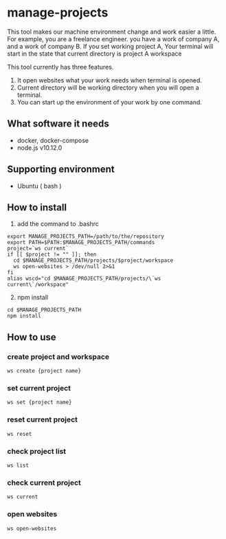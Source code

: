 # manage-projects
This tool makes our machine environment change and work easier a little. 
For example, you are a freelance engineer. you have a work of company A, and a work of company B. 
If you set working project A, Your terminal will start in the state that current directory is project A workspace

This tool currently has three features.
1. It open websites what your work needs when terminal is opened.
2. Current directory will be working directory when you will open a terminal.
3. You can start up the environment of your work by one command.

## What software it needs 
* docker, docker-compose
* node.js v10.12.0

## Supporting environment
* Ubuntu ( bash )

## How to install

1. add the command to .bashrc
```
export MANAGE_PROJECTS_PATH=/path/to/the/repository
export PATH=$PATH:$MANAGE_PROJECTS_PATH/commands
project=`ws current`
if [[ $project != "" ]]; then
  cd $MANAGE_PROJECTS_PATH/projects/$project/workspace
  ws open-websites > /dev/null 2>&1
fi
alias wscd="cd $MANAGE_PROJECTS_PATH/projects/\`ws current\`/workspace"
```

2. npm install
```
cd $MANAGE_PROJECTS_PATH
npm install
```

## How to use

### create project and workspace
```
ws create {project name}
```

### set current project
```
ws set {project name}
```

### reset current project
```
ws reset
```

### check project list
```
ws list
```

### check current project
```
ws current
```

### open websites
```
ws open-websites
```
